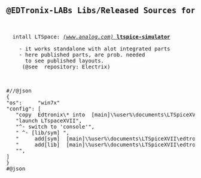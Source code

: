 
<pre>


  <h2>@EDTronix-LABs Libs/Released Sources for LTSpice</h2>
  
  intall LTSpace: <a href='https://www.analog.com/en/design-center/design-tools-and-calculators/ltspice-simulator.html' 
  target=newlink><i>(www.analog.com)</i><b> ltspice-simulator</b></a>
        
    - it works standalone with alot integrated parts
    - here published parts, are prob. needed 
      to see published layouts. 
     (@see  repository: Electrix) 
    
    
    
#//@json
{
"os":     "win7x"
"config": [
   "copy  Edtronix\* into  [main]\%user%\documents\LTSpiceXVII\* ",
   "launch LTspaceXVII",
   "^- switch to 'console'",
   " ^- [lib/sym] ",
   "     add[sym]  [main]\%user%\documents\LTSpiceXVII\edtronix\sym ",
   "     add[lib]  [main]\%user%\documents\LTSpiceXVII\edtronix\lib ",
   "",
]
}
#@json

  



</pre>
